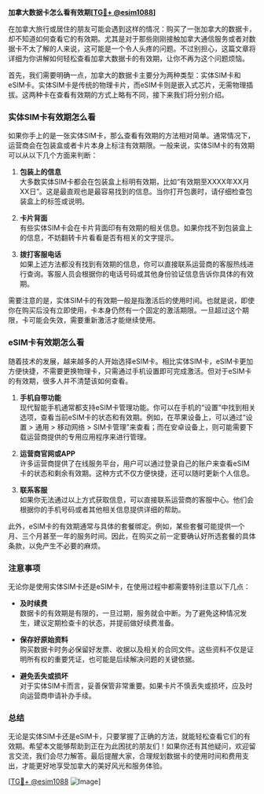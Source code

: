 **加拿大数据卡怎么看有效期[[TG💪+ @esim1088](https://t.me/s/esim1088)]**

在加拿大旅行或居住的朋友可能会遇到这样的情况：购买了一张加拿大的数据卡，却不知道如何查看它的有效期。尤其是对于那些刚刚接触加拿大通信服务或者对数据卡不太了解的人来说，这可能是一个令人头疼的问题。不过别担心，这篇文章将详细为你讲解如何轻松查看加拿大数据卡的有效期，让你不再为这个问题烦恼。

首先，我们需要明确一点，加拿大的数据卡主要分为两种类型：实体SIM卡和eSIM卡。实体SIM卡是传统的物理卡片，而eSIM卡则是嵌入式芯片，无需物理插拔。这两种卡在查看有效期的方式上略有不同，接下来我们将分别介绍。

### 实体SIM卡有效期怎么看

如果你手上的是一张实体SIM卡，那么查看有效期的方法相对简单。通常情况下，运营商会在包装盒或者卡片本身上标注有效期限。一般来说，实体SIM卡的有效期可以从以下几个方面来判断：

1. **包装上的信息**  
   大多数实体SIM卡都会在包装盒上标明有效期，比如“有效期至XXXX年XX月XX日”。这是最直观也是最容易找到的信息。当你打开包裹时，请仔细检查包装盒上的标签或说明。

2. **卡片背面**  
   有些实体SIM卡会在卡片背面印有有效期的相关信息。如果你找不到包装盒上的信息，不妨翻转卡片看看是否有相关的文字提示。

3. **拨打客服电话**  
   如果上述方法都没有找到有效期的信息，你可以直接联系运营商的客服热线进行查询。客服人员会根据你的电话号码或其他身份验证信息告诉你具体的有效期。

需要注意的是，实体SIM卡的有效期一般是指激活后的使用时间。也就是说，即使你在购买后没有立即使用，卡本身仍然有一个固定的激活期限。一旦超过这个期限，卡可能会失效，需要重新激活才能继续使用。

### eSIM卡有效期怎么看

随着技术的发展，越来越多的人开始选择eSIM卡。相比实体SIM卡，eSIM卡更加方便快捷，不需要更换物理卡，只需通过手机设置即可完成激活。但对于eSIM卡的有效期，很多人并不清楚该如何查看。

1. **手机自带功能**  
   现代智能手机通常都支持eSIM卡管理功能。你可以在手机的“设置”中找到相关选项，查看当前eSIM卡的状态和有效期。例如，在苹果设备上，可以通过“设置 > 通用 > 移动网络 > SIM卡管理”来查看；而在安卓设备上，则可能需要下载运营商提供的专用应用程序来进行管理。

2. **运营商官网或APP**  
   许多运营商提供了在线服务平台，用户可以通过登录自己的账户来查看eSIM卡的状态和剩余有效期。这种方式不仅方便快捷，还可以随时更新个人信息。

3. **联系客服**  
   如果你无法通过以上方式获取信息，可以直接联系运营商的客服中心。他们会根据你的手机号码或者其他相关信息提供详细的帮助。

此外，eSIM卡的有效期通常与具体的套餐绑定。例如，某些套餐可能提供一个月、三个月甚至一年的服务时间。因此，在购买之前一定要确认好所选套餐的具体条款，以免产生不必要的麻烦。

### 注意事项

无论你是使用实体SIM卡还是eSIM卡，在使用过程中都需要特别注意以下几点：

- **及时续费**  
  数据卡的有效期是有限的，一旦过期，服务就会中断。为了避免这种情况发生，建议定期检查卡的状态，并提前做好续费准备。

- **保存好原始资料**  
  购买数据卡时务必保留好发票、收据以及相关的合同文件。这些资料不仅是证明所有权的重要凭证，也可能是后续解决问题的关键依据。

- **避免丢失或损坏**  
  对于实体SIM卡而言，妥善保管非常重要。如果卡片不慎丢失或损坏，应及时向运营商申请补办手续。

### 总结

无论是实体SIM卡还是eSIM卡，只要掌握了正确的方法，就能轻松查看它们的有效期。希望本文能够帮助到正在为此困扰的朋友们！如果你还有其他疑问，欢迎留言交流，我们会尽力解答。最后提醒大家，合理规划数据卡的使用时间和费用支出，才能更好地享受加拿大的美好风光和服务体验。

[[TG💪+ @esim1088](https://t.me/s/esim1088) ![Image](https://i.postimg.cc/4NQfJmqS/Snipaste-2025-05-13-00-14-12.png)]